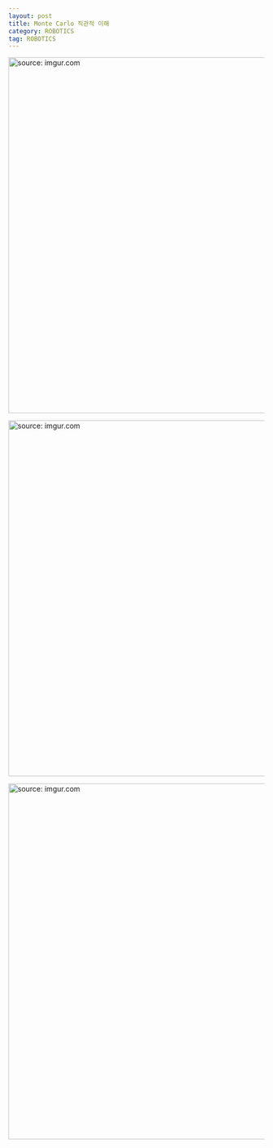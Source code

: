 ```yaml
---
layout: post
title: Monte Carlo 직관적 이해
category: ROBOTICS
tag: ROBOTICS
---
```


<a href="https://postimg.cc/tsyQrdWF"><img src="https://i.postimg.cc/htQDtpGZ/Screen-Shot-2021-03-31-at-9-57-13-PM.png" width="700px" title="source: imgur.com" /><a>

<a href="https://postimg.cc/7GJWPbSx"><img src="https://i.postimg.cc/Kz0SNMzg/Screen-Shot-2021-03-31-at-9-59-50-PM.png" width="700px" title="source: imgur.com" /><a>

<a href="https://postimg.cc/cvD9Qfmx"><img src="https://i.postimg.cc/R0mkxRJH/Screen-Shot-2021-03-31-at-10-00-55-PM.png" width="700px" title="source: imgur.com" /><a>
